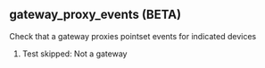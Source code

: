 
## gateway_proxy_events (BETA)

Check that a gateway proxies pointset events for indicated devices

1. Test skipped: Not a gateway
